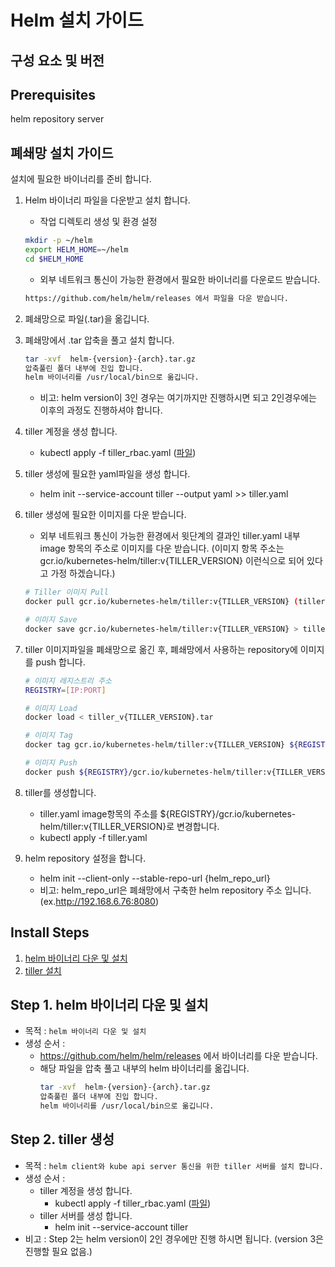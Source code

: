 
# Helm 설치 가이드

## 구성 요소 및 버전

## Prerequisites
helm repository server

## 폐쇄망 설치 가이드
설치에 필요한 바이너리를 준비 합니다.

1. Helm 바이너리 파일을 다운받고 설치 합니다.

   - 작업 디렉토리 생성 및 환경 설정

   ```bash
   mkdir -p ~/helm
   export HELM_HOME=~/helm
   cd $HELM_HOME
   ```

   - 외부 네트워크 통신이 가능한 환경에서 필요한 바이너리를 다운로드 받습니다.

   ```bash
   https://github.com/helm/helm/releases 에서 파일을 다운 받습니다.
   ```

2. 폐쇄망으로 파일(.tar)을 옮깁니다.

3. 폐쇄망에서 .tar 압축을 풀고 설치 합니다.

   ```bash
   tar -xvf  helm-{version}-{arch}.tar.gz
   압축풀린 폴더 내부에 진입 합니다.
   helm 바이너리를 /usr/local/bin으로 옮깁니다.
   ```
   - 비고: helm version이 3인 경우는 여기까지만 진행하시면 되고 2인경우에는 이후의 과정도 진행하셔야 합니다.

4. tiller 계정을 생성 합니다.
   - kubectl apply -f tiller_rbac.yaml ([파일](./yaml_install/tiller_rbac.yaml))

5. tiller 생성에 필요한 yaml파일을 생성 합니다.
   - helm init --service-account tiller --output yaml >> tiller.yaml

6. tiller 생성에 필요한 이미지를 다운 받습니다.
    - 외부 네트워크 통신이 가능한 환경에서 윗단계의 결과인 tiller.yaml 내부 image 항목의 주소로 이미지를 다운 받습니다.
    (이미지 항목 주소는 gcr.io/kubernetes-helm/tiller:v{TILLER_VERSION} 이런식으로 되어 있다고 가정 하겠습니다.)
    ```bash
    # Tiller 이미지 Pull
    docker pull gcr.io/kubernetes-helm/tiller:v{TILLER_VERSION} (tiller.yaml파일 참고)

   # 이미지 Save
   docker save gcr.io/kubernetes-helm/tiller:v{TILLER_VERSION} > tiller_v{TILLER_VERSION}.tar
   ```

7. tiller 이미지파일을 폐쇄망으로 옮긴 후, 폐쇄망에서 사용하는 repository에 이미지를 push 합니다.
   ```bash
   # 이미지 레지스트리 주소
   REGISTRY=[IP:PORT]

   # 이미지 Load
   docker load < tiller_v{TILLER_VERSION}.tar

   # 이미지 Tag
   docker tag gcr.io/kubernetes-helm/tiller:v{TILLER_VERSION} ${REGISTRY}/gcr.io/kubernetes-helm/tiller:v{TILLER_VERSION}

   # 이미지 Push
   docker push ${REGISTRY}/gcr.io/kubernetes-helm/tiller:v{TILLER_VERSION}
   ```

8. tiller를 생성합니다.
   - tiller.yaml image항목의 주소를 ${REGISTRY}/gcr.io/kubernetes-helm/tiller:v{TILLER_VERSION}로 변경합니다.
   - kubectl apply -f tiller.yaml

9. helm repository 설정을 합니다.
   - helm init --client-only --stable-repo-url {helm_repo_url}
   - 비고: helm_repo_url은 폐쇄망에서 구축한 helm repository 주소 입니다. (ex.http://192.168.6.76:8080)

## Install Steps
1. [helm 바이너리 다운 및 설치](Step-1-helm-바이너리-다운-및-설치)
2. [tiller 설치](Step-2-tiller-생성)

## Step 1. helm 바이너리 다운 및 설치
- 목적 : `helm 바이너리 다운 및 설치`
- 생성 순서 : 
    - https://github.com/helm/helm/releases 에서 바이너리를 다운 받습니다.
    - 해당 파일을 압축 풀고 내부의 helm 바이너리를 옮깁니다.
      ```bash
      tar -xvf  helm-{version}-{arch}.tar.gz
      압축풀린 폴더 내부에 진입 합니다.
      helm 바이너리를 /usr/local/bin으로 옮깁니다.
      ```
## Step 2. tiller 생성
- 목적 : `helm client와 kube api server 통신을 위한 tiller 서버를 설치 합니다.`
- 생성 순서 : 
    - tiller 계정을 생성 합니다.
        - kubectl apply -f tiller_rbac.yaml ([파일](./yaml_install/tiller_rbac.yaml))
    - tiller 서버를 생성 합니다.
        - helm init --service-account tiller
- 비고 : Step 2는 helm version이 2인 경우에만 진행 하시면 됩니다. (version 3은 진행할 필요 없음.)